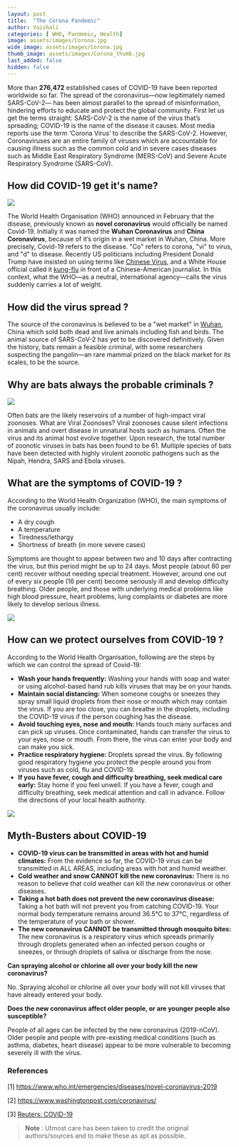 ```yaml
---
layout: post
title:  "The Corona Pandemic"
author: Vaishali
categories: [ WHO, Pandemic, Health]
image: assets/images/Corona.jpg
wide_image: assets/images/Corona.jpg
thumb_image: assets/images/Corona_thumb.jpg
last_added: false
hidden: false
---
```

More than **276,472** established cases of COVID-19 have been reported worldwide so far. The spread of the coronavirus—now legitimately named SARS-CoV-2— has been almost parallel to the spread of misinformation, hindering efforts to educate and protect the global community. First let us get the terms straight: SARS-CoV-2 is the name of the virus that’s spreading; COVID-19 is the name of the disease it causes. Most media reports use the term ‘Corona Virus’ to describe the SARS-CoV-2. However, Coronaviruses are an entire family of viruses which are accountable for causing illness such as the common cold and in severe cases diseases such as Middle East Respiratory Syndrome (MERS-CoV) and Severe Acute Respiratory Syndrome (SARS-CoV).


## How did COVID-19 get it's name?
![](https://github.com/monsij/insight/raw/master/assets/images/corona2.jpg)

The World Health Organisation (WHO) announced in February that the disease, previously known as **novel coronavirus** would officially be named Covid-19.  Initially it was named the **Wuhan Coronavirus** and **China Coronavirus**, because of it’s origin in a wet market in Wuhan, China.
More precisely, Covid-19 refers to the disease. "Co" refers to corona, "vi" to virus, and "d" to disease. Recently US politicians including President Donald Trump have insisted on using terms like <a href="https://qz.com/1819704/us-and-china-in-a-nasty-war-of-words-over-coronavirus/" target="_blank"> Chinese Virus</a>, and a White House official called it <a href="https://twitter.com/weijia/status/1239923246801334283?ref_src=twsrc%5Egoogle%7Ctwcamp%5Enews%7Ctwgr%5Etweet" target="_blank">kung-flu</a> in front of a Chinese-American journalist. In this context, what the WHO—as a neutral, international agency—calls the virus suddenly carries a lot of weight.


## How did the virus spread ?

The source of the coronavirus is believed to be a "wet market" in <a href="https://www.telegraph.co.uk/news/2020/01/23/inside-wuhan-ground-zero-coronavirus-epidemic/" target="_blank">Wuhan</a>, China which sold both dead and live animals including fish and birds. The animal source of SARS-CoV-2 has yet to be discovered definitively. Given the history, bats remain a feasible criminal, with some researchers suspecting the pangolin—an rare mammal prized on the black market for its scales, to be the source.



## Why are bats always the probable criminals ?
![](https://github.com/monsij/insight/raw/master/assets/images/corona3.jpg)

Often bats are the likely reservoirs of a number of high-impact viral zoonoses. What are Viral Zoonoses? Viral zoonoses cause silent infections in animals and overt disease in unnatural hosts such as humans. Often the virus and its animal host evolve together. Upon research, the total number of zoonotic viruses in bats has been found to be 61. Multiple species of bats have been detected with highly virulent zoonotic pathogens such as the Nipah, Hendra, SARS and Ebola viruses.  

## What are the symptoms of COVID-19 ?

According to the World Health Organization (WHO), the main symptoms of the coronavirus
usually include:
- A dry cough
- A temperature
- Tiredness/lethargy
- Shortness of breath (in more severe cases)

Symptoms are thought to appear between two and 10 days after contracting the virus, but this period might be up to 24 days. Most people (about 80 per cent)  recover without needing special treatment. However, around one out of every six people (16 per cent) become seriously ill and develop difficulty breathing. Older people, and those with underlying medical problems like high blood pressure, heart problems, lung complaints or diabetes are more likely to develop serious illness.


![](https://github.com/monsij/insight/raw/master/assets/images/corona4.jpg)


## How can we protect ourselves from COVID-19 ?

According to the World Health Organisation, following are the steps by which we can control the
spread of Covid-19:

- **Wash your hands frequently:** Washing your hands with soap and water or using
alcohol-based hand rub kills viruses that may be on your hands.
- **Maintain social distancing:** When someone coughs or sneezes they spray small liquid
droplets from their nose or mouth which may contain the virus. If you are too close, you
can breathe in the droplets, including the COVID-19 virus if the person coughing has the
disease.
- **Avoid touching eyes, nose and mouth:** Hands touch many surfaces and can pick up
viruses. Once contaminated, hands can transfer the virus to your eyes, nose or mouth.
From there, the virus can enter your body and can make you sick.
- **Practice respiratory hygiene:** Droplets spread the virus. By following good respiratory
hygiene you protect the people around you from viruses such as cold, flu and COVID-19.
- **If you have fever, cough and difficulty breathing, seek medical care early:** Stay
home if you feel unwell. If you have a fever, cough and difficulty breathing, seek medical
attention and call in advance. Follow the directions of your local health authority.

![](https://github.com/monsij/insight/raw/master/assets/images/corona5.jpg)

## Myth-Busters about COVID-19

- **COVID-19 virus can be transmitted in areas with hot and humid climates:** From
the evidence so far, the COVID-19 virus can be transmitted in ALL AREAS, including areas
with hot and humid weather.
- **Cold weather and snow CANNOT kill the new coronavirus:** There is no reason to
believe that cold weather can kill the new coronavirus or other diseases.
- **Taking a hot bath does not prevent the new coronavirus disease:** Taking a hot
bath will not prevent you from catching COVID-19. Your normal body temperature remains
around 36.5°C to 37°C, regardless of the temperature of your bath or shower.
- **The new coronavirus CANNOT be transmitted through mosquito bites:** The new
coronavirus is a respiratory virus which spreads primarily through droplets generated when an infected person coughs or sneezes, or through droplets of saliva or discharge
from the nose.

**Can spraying alcohol or chlorine all over your body kill the new coronavirus?**

No. Spraying alcohol or chlorine all over your body will not kill viruses that have already
entered your body.

**Does the new coronavirus affect older people, or are younger people also
susceptible?**

People of all ages can be infected by the new coronavirus (2019-nCoV). Older people and
people with pre-existing medical conditions (such as asthma, diabetes, heart disease) appear
to be more vulnerable to becoming severely ill with the virus.

### References

[1] <a href="https://www.who.int/emergencies/diseases/novel-coronavirus-2019" target="_blank">https://www.who.int/emergencies/diseases/novel-coronavirus-2019</a>

[2] <a href="https://www.washingtonpost.com/coronavirus/" target="_blank">https://www.washingtonpost.com/coronavirus/</a>

[3] <a href="https://www.reuters.com/article/us-health-coronavirus-snapshot/what-you-need-to-know-about-the-coronavirus-idUSKBN21D1NK" target="_blank">Reuters: COVID-19</a>


> **Note** :
Utmost care has been taken to credit the original authors/sources and to make these as apt as possible.
